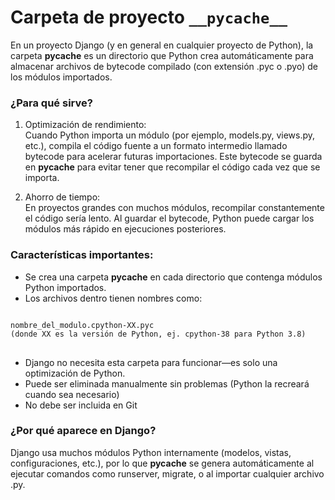 # Carpeta de proyecto `__pycache__`

En un proyecto Django (y en general en cualquier proyecto de Python), la carpeta __pycache__ es un directorio que Python crea automáticamente para almacenar archivos de bytecode compilado (con extensión .pyc o .pyo) de los módulos importados.

### ¿Para qué sirve?
1. Optimización de rendimiento:  
Cuando Python importa un módulo (por ejemplo, models.py, views.py, etc.), compila el código fuente a un formato intermedio llamado bytecode para acelerar futuras importaciones. Este bytecode se guarda en __pycache__ para evitar tener que recompilar el código cada vez que se importa.

2. Ahorro de tiempo:  
En proyectos grandes con muchos módulos, recompilar constantemente el código sería lento. Al guardar el bytecode, Python puede cargar los módulos más rápido en ejecuciones posteriores.

### Características importantes:

- Se crea una carpeta __pycache__ en cada directorio que contenga módulos Python importados.
- Los archivos dentro tienen nombres como:
<pre>
<code>
nombre_del_modulo.cpython-XX.pyc
(donde XX es la versión de Python, ej. cpython-38 para Python 3.8)
</code>
</pre>

- Django no necesita esta carpeta para funcionar—es solo una optimización de Python.
- Puede ser eliminada manualmente sin problemas (Python la recreará cuando sea necesario)
- No debe ser incluida en Git

### ¿Por qué aparece en Django?

Django usa muchos módulos Python internamente (modelos, vistas, configuraciones, etc.), por lo que __pycache__ se genera automáticamente al ejecutar comandos como runserver, migrate, o al importar cualquier archivo .py.